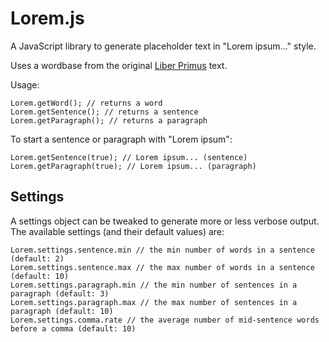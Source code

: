 # Lorem.js #

A JavaScript library to generate placeholder text in "Lorem ipsum..." style.

Uses a wordbase from the original [Liber Primus](https://la.wikisource.org/wiki/De_finibus_bonorum_et_malorum/Liber_Primus) text.

Usage:

    Lorem.getWord(); // returns a word
    Lorem.getSentence(); // returns a sentence
    Lorem.getParagraph(); // returns a paragraph

To start a sentence or paragraph with "Lorem ipsum":

    Lorem.getSentence(true); // Lorem ipsum... (sentence)
    Lorem.getParagraph(true); // Lorem ipsum... (paragraph)

## Settings ##

A settings object can be tweaked to generate more or less verbose output. The available settings (and their default values) are:

    Lorem.settings.sentence.min // the min number of words in a sentence (default: 2)
    Lorem.settings.sentence.max // the max number of words in a sentence (default: 10)
    Lorem.settings.paragraph.min // the min number of sentences in a paragraph (default: 3)
    Lorem.settings.paragraph.max // the max number of sentences in a paragraph (default: 10)
    Lorem.settings.comma.rate // the average number of mid-sentence words before a comma (default: 10)
